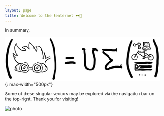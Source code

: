 ```yaml
---
layout: page
title: Welcome to the Benternet 🕶️🎹
---
```


In summary,

![photo](images/benemery_eqn.jpeg){: max-width="500px"}

Some of these singular vectors may be explored via the navigation bar on the top-right. Thank you for visiting!

![photo](https://raw.githubusercontent.com/dbemerydt/dbemerydt.github.io/master/images/gg-2023.jpg)


